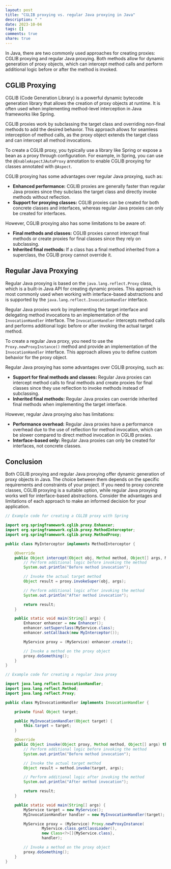 ```yaml
---
layout: post
title: "CGLIB proxying vs. regular Java proxying in Java"
description: " "
date: 2023-10-04
tags: []
comments: true
share: true
---
```


In Java, there are two commonly used approaches for creating proxies: CGLIB proxying and regular Java proxying. Both methods allow for dynamic generation of proxy objects, which can intercept method calls and perform additional logic before or after the method is invoked.

## CGLIB Proxying

CGLIB (Code Generation Library) is a powerful dynamic bytecode generation library that allows the creation of proxy objects at runtime. It is often used when implementing method-level interception in Java frameworks like Spring.

CGLIB proxies work by subclassing the target class and overriding non-final methods to add the desired behavior. This approach allows for seamless interception of method calls, as the proxy object extends the target class and can intercept all method invocations.

To create a CGLIB proxy, you typically use a library like Spring or expose a bean as a proxy through configuration. For example, in Spring, you can use the `@EnableAspectJAutoProxy` annotation to enable CGLIB proxying for classes annotated with `@Aspect`.

CGLIB proxying has some advantages over regular Java proxying, such as:

- **Enhanced performance:** CGLIB proxies are generally faster than regular Java proxies since they subclass the target class and directly invoke methods without reflection.
- **Support for proxying classes:** CGLIB proxies can be created for both concrete classes and interfaces, whereas regular Java proxies can only be created for interfaces.

However, CGLIB proxying also has some limitations to be aware of:

- **Final methods and classes:** CGLIB proxies cannot intercept final methods or create proxies for final classes since they rely on subclassing.
- **Inherited final methods:** If a class has a final method inherited from a superclass, the CGLIB proxy cannot override it.

## Regular Java Proxying

Regular Java proxying is based on the `java.lang.reflect.Proxy` class, which is a built-in Java API for creating dynamic proxies. This approach is most commonly used when working with interface-based abstractions and is supported by the `java.lang.reflect.InvocationHandler` interface.

Regular Java proxies work by implementing the target interface and delegating method invocations to an implementation of the `InvocationHandler` interface. The `InvocationHandler` intercepts method calls and performs additional logic before or after invoking the actual target method.

To create a regular Java proxy, you need to use the `Proxy.newProxyInstance()` method and provide an implementation of the `InvocationHandler` interface. This approach allows you to define custom behavior for the proxy object.

Regular Java proxying has some advantages over CGLIB proxying, such as:

- **Support for final methods and classes:** Regular Java proxies can intercept method calls to final methods and create proxies for final classes since they use reflection to invoke methods instead of subclassing.
- **Inherited final methods:** Regular Java proxies can override inherited final methods when implementing the target interface.

However, regular Java proxying also has limitations:

- **Performance overhead:** Regular Java proxies have a performance overhead due to the use of reflection for method invocation, which can be slower compared to direct method invocation in CGLIB proxies.
- **Interface-based only:** Regular Java proxies can only be created for interfaces, not concrete classes.

## Conclusion

Both CGLIB proxying and regular Java proxying offer dynamic generation of proxy objects in Java. The choice between them depends on the specific requirements and constraints of your project. If you need to proxy concrete classes, CGLIB proxying is a suitable option, while regular Java proxying works well for interface-based abstractions. Consider the advantages and limitations of each approach to make an informed decision for your application.

```java
// Example code for creating a CGLIB proxy with Spring

import org.springframework.cglib.proxy.Enhancer;
import org.springframework.cglib.proxy.MethodInterceptor;
import org.springframework.cglib.proxy.MethodProxy;

public class MyInterceptor implements MethodInterceptor {

    @Override
    public Object intercept(Object obj, Method method, Object[] args, MethodProxy proxy) throws Throwable {
        // Perform additional logic before invoking the method
        System.out.println("Before method invocation");

        // Invoke the actual target method
        Object result = proxy.invokeSuper(obj, args);

        // Perform additional logic after invoking the method
        System.out.println("After method invocation");

        return result;
    }

    public static void main(String[] args) {
        Enhancer enhancer = new Enhancer();
        enhancer.setSuperclass(MyService.class);
        enhancer.setCallback(new MyInterceptor());

        MyService proxy = (MyService) enhancer.create();

        // Invoke a method on the proxy object
        proxy.doSomething();
    }
}
```

```java
// Example code for creating a regular Java proxy

import java.lang.reflect.InvocationHandler;
import java.lang.reflect.Method;
import java.lang.reflect.Proxy;

public class MyInvocationHandler implements InvocationHandler {

    private final Object target;

    public MyInvocationHandler(Object target) {
        this.target = target;
    }

    @Override
    public Object invoke(Object proxy, Method method, Object[] args) throws Throwable {
        // Perform additional logic before invoking the method
        System.out.println("Before method invocation");

        // Invoke the actual target method
        Object result = method.invoke(target, args);

        // Perform additional logic after invoking the method
        System.out.println("After method invocation");

        return result;
    }

    public static void main(String[] args) {
        MyService target = new MyService();
        MyInvocationHandler handler = new MyInvocationHandler(target);

        MyService proxy = (MyService) Proxy.newProxyInstance(
                MyService.class.getClassLoader(),
                new Class<?>[]{MyService.class},
                handler);

        // Invoke a method on the proxy object
        proxy.doSomething();
    }
}
```